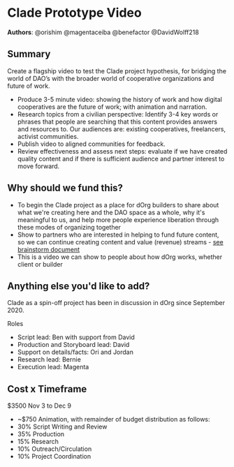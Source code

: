 # Clade Prototype Video

**Authors**: @orishim @magentaceiba @benefactor @DavidWolff218

## Summary

Create a flagship video to test the Clade project hypothesis, for bridging the world of DAO’s with the broader world of cooperative organizations and future of work.

* Produce 3-5 minute video: showing the history of work and how digital cooperatives are the future of work; with animation and narration.
* Research topics from a civilian perspective: Identify 3-4 key words or phrases that people are searching that this content provides answers and resources to. Our audiences are: existing cooperatives, freelancers, activist communities.
* Publish video to aligned communities for feedback.
* Review effectiveness and assess next steps: evaluate if we have created quality content and if there is sufficient audience and partner interest to move forward.

## Why should we fund this?

* To begin the Clade project as a place for dOrg builders to share about what we're creating here and the DAO space as a whole, why it's meaningful to us, and help more people experience liberation through these modes of organizing together
* Show to partners who are interested in helping to fund future content, so we can continue creating content and value (revenue) streams - [see brainstorm document](https://docs.google.com/document/d/1POTlN4AsxBk-Gv8eYzRmyqh8muvFcOg2hanb6yUEEio/edit)
* This is a video we can show to people about how dOrg works, whether client or builder

## Anything else you'd like to add?

Clade as a spin-off project has been in discussion in dOrg since September 2020.

Roles
* Script lead: Ben with support from David
* Production and Storyboard lead: David
* Support on details/facts: Ori and Jordan
* Research lead: Bernie
* Execution lead: Magenta

## Cost x Timeframe

$3500 
Nov 3 to Dec 9

- ~$750 Animation, with remainder of budget distribution as follows:
- 30% Script Writing and Review
- 35% Production
- 15% Research
- 10% Outreach/Circulation
- 10% Project Coordination
